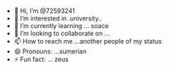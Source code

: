 - 👋 Hi, I’m @72593241
- 👀 I’m interested in .university..
- 🌱 I’m currently learning ... soace
- 💞️ I’m looking to collaborate on ...
- 📫 How to reach me ...another people of my status
- 😄 Pronouns: ...sumerian
- ⚡ Fun fact: ...
zeus
<!---
72593241/72593241 is a ✨ special ✨ repository because its `README.md` (this file) appears on your GitHub profile.
You can click the Preview link to take a look at your changes.
--->
